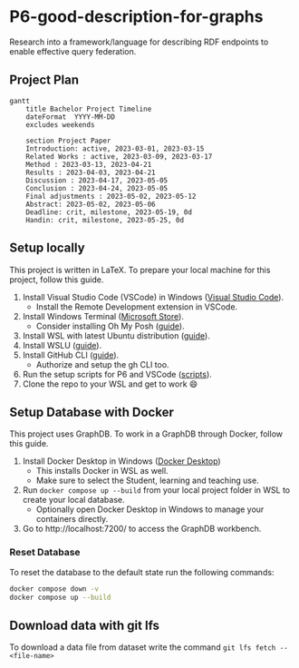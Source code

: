 # P6-good-description-for-graphs
Research into a framework/language for describing RDF endpoints to enable effective query federation.

## Project Plan
```mermaid
gantt
    title Bachelor Project Timeline
    dateFormat  YYYY-MM-DD
    excludes weekends
    
    section Project Paper
    Introduction: active, 2023-03-01, 2023-03-15
    Related Works : active, 2023-03-09, 2023-03-17
    Method : 2023-03-13, 2023-04-21
    Results : 2023-04-03, 2023-04-21
    Discussion : 2023-04-17, 2023-05-05
    Conclusion : 2023-04-24, 2023-05-05
    Final adjustments : 2023-05-02, 2023-05-12
    Abstract: 2023-05-02, 2023-05-06
    Deadline: crit, milestone, 2023-05-19, 0d
    Handin: crit, milestone, 2023-05-25, 0d
```

## Setup locally
This project is written in LaTeX. To prepare your local machine for this project, follow this guide.

1. Install Visual Studio Code (VSCode) in Windows ([Visual Studio Code](https://code.visualstudio.com "Visual Studio Code website")).
   - Install the Remote Development extension in VSCode.
2. Install Windows Terminal ([Microsoft Store](https://www.microsoft.com/store/productId/9N0DX20HK701 "Windows Terminal in MS Store")).
   - Consider installing Oh My Posh ([guide](https://learn.microsoft.com/en-us/windows/terminal/tutorials/custom-prompt-setup "Oh My Posh tutorial")).
3. Install WSL with latest Ubuntu distribution ([guide](https://learn.microsoft.com/en-us/windows/wsl/install "Install Linux on Windows with WSL")).
4. Install WSLU ([guide](https://wslutiliti.es/wslu/install.html "wslu wiki")).
5. Install GitHub CLI ([guide](https://github.com/cli/cli/blob/trunk/docs/install_linux.md "Installing gh on Linux and BSD")).
   - Authorize and setup the gh CLI too.
6. Run the setup scripts for P6 and VSCode ([scripts](https://github.com/AAU-Dat/scripts "WSL setup scripts")).
7. Clone the repo to your WSL and get to work :smile:

## Setup Database with Docker
This project uses GraphDB. To work in a GraphDB through Docker, follow this guide.

1. Install Docker Desktop in Windows ([Docker Desktop](https://www.docker.com/ "Docker Website"))
   - This installs Docker in WSL as well.
   - Make sure to select the Student, learning and teaching use.
2. Run `docker compose up --build` from your local project folder in WSL to create your local database.
   - Optionally open Docker Desktop in Windows to manage your containers directly.
3. Go to http://localhost:7200/ to access the GraphDB workbench.

### Reset Database
To reset the database to the default state run the following commands:

```bash
docker compose down -v
docker compose up --build
```

## Download data with git lfs
To download a data file from dataset write the command `git lfs fetch --<file-name>`

